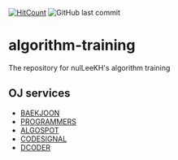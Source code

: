 [![HitCount](http://hits.dwyl.io/nulLeeKH/algorithm-training.svg)](http://hits.dwyl.io/nulLeeKH/algorithm-training)
![GitHub last commit](https://img.shields.io/github/last-commit/nulLeeKH/algorithm-training.svg)

# algorithm-training
The repository for nulLeeKH's algorithm training

## OJ services
- [BAEKJOON](https://www.acmicpc.net)
- [PROGRAMMERS](https://programmers.co.kr)
- [ALGOSPOT](https://algospot.com)
- [CODESIGNAL](https://codesignal.com)
- [DCODER](https://dcoder.kr)
